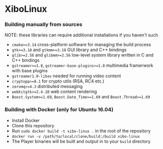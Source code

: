 # XiboLinux

### Building manually from sources
NOTE: these libraries can require additional installations if you haven't such
- `cmake>=3.14` cross-platform software for managing the build process
- `gtk>=3.18` and `gtkmm>=3.18` GUI library and C++ bindings
- `glib>=2.56` and `glibmm>=2.56` low-level system library written in C and C++ bindings
- `gstreamer>=1.8`, `gstreamer-base-plugins>=1.8` multimedia framerwork with base plugins
- `gstreamer1.0-libav` needed for running video content
- `cryptopp>=8.1` for crypto utils (RSA, RC4 etc.)
- `zeromq>=4.3` distributed messaging 
- `webkitgtk>=2.4.10` web content rendering
- `Boost.System>=1.69`, `Boost.Date_Time>=1.69` and `Boost.Thread>=1.69`

### Building with Docker (only for Ubuntu 16.04)
- Install Docker
- Clone this repository
- Run `sudo docker build -t xibo-linux .` in the root of the repository
- `docker run -v /path/to/local/clone/build:/build xibo-linux`
- The Player binaries will be built and output in to your `build` directory
